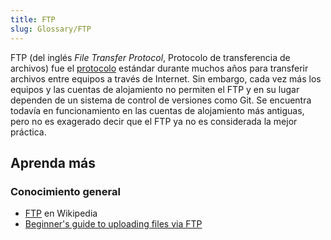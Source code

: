 ```yaml
---
title: FTP
slug: Glossary/FTP
---
```


FTP (del inglés _File Transfer Protocol_, Protocolo de transferencia de archivos) fue el [protocolo](/es/docs/Glossary/Protocol) estándar durante muchos años para transferir archivos entre equipos a través de Internet. Sin embargo, cada vez más los equipos y las cuentas de alojamiento no permiten el FTP y en su lugar dependen de un sistema de control de versiones como Git. Se encuentra todavía en funcionamiento en las cuentas de alojamiento más antiguas, pero no es exagerado decir que el FTP ya no es considerada la mejor práctica.

## Aprenda más

### Conocimiento general

- [FTP](https://es.wikipedia.org/wiki/Protocolo_de_transferencia_de_archivos) en Wikipedia
- [Beginner's guide to uploading files via FTP](/en-US/Learn/Upload_files_to_a_web_server)
